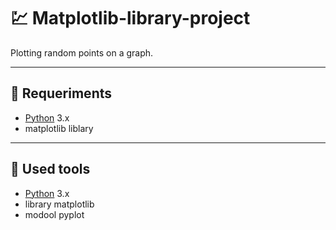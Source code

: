 # :chart: Matplotlib-library-project
Plotting random points on a graph.
____
## 🔧 Requeriments
- [Python](https://www.python.org/) 3.x
- matplotlib liblary
____
## :low_brightness: Used tools
- [Python](https://www.python.org/) 3.x
- library matplotlib
- modool pyplot
